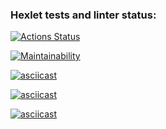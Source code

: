 ### Hexlet tests and linter status:
[![Actions Status](https://github.com/Shpilko/php-project-lvl1/workflows/hexlet-check/badge.svg)](https://github.com/Shpilko/php-project-lvl1/actions)

[![Maintainability](https://api.codeclimate.com/v1/badges/107916634fa8933baeda/maintainability)](https://codeclimate.com/github/Shpilko/php-project-lvl1/maintainability)

[![asciicast](https://asciinema.org/a/gzxpXT39506hcuQpHagTSTURL.svg)](https://asciinema.org/a/gzxpXT39506hcuQpHagTSTURL)

[![asciicast](https://asciinema.org/a/15bIjz74oMt2RBpcSSI0FM5UX.svg)](https://asciinema.org/a/15bIjz74oMt2RBpcSSI0FM5UX)

[![asciicast](https://asciinema.org/a/gpYeiDoNWDfCbhTmRJcSz9mxT.svg)](https://asciinema.org/a/gpYeiDoNWDfCbhTmRJcSz9mxT)